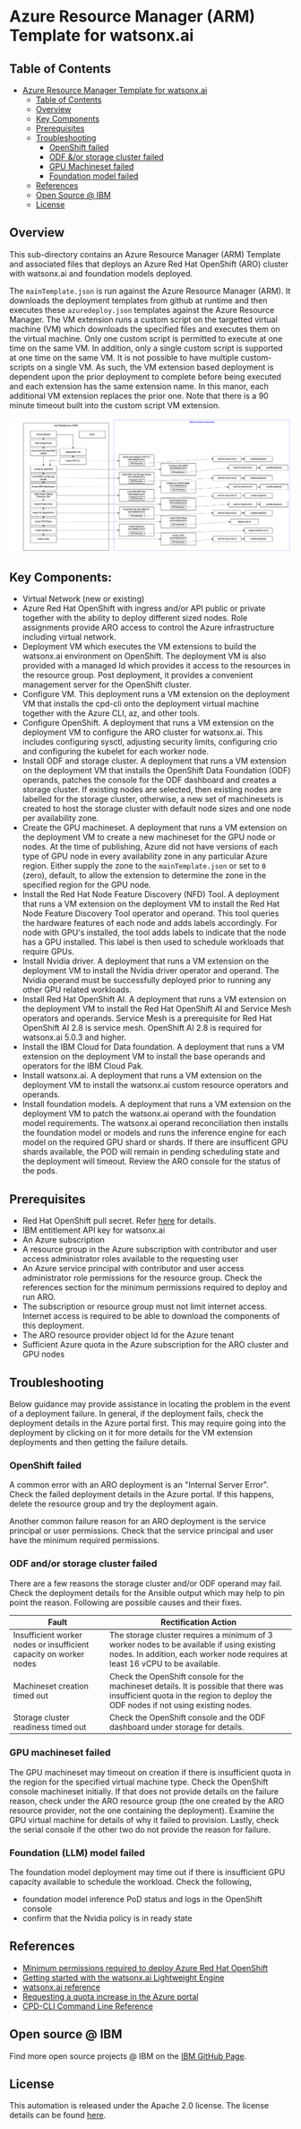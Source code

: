 # Azure Resource Manager (ARM) Template for watsonx.ai

## Table of Contents

- [Azure Resource Manager Template for watsonx.ai](#azure-resource-manager-arm-template-for-watsonxai)
    - [Table of Contents](#table-of-contents)
    - [Overview](#overview)
    - [Key Components](#key-components)
    - [Prerequisites](#prerequisites)
    - [Troubleshooting](#troubleshooting)
        - [OpenShift failed](#openshift-failed)
        - [ODF &/or storage cluster failed](#odf-andor-storage-cluster-failed)
        - [GPU Machineset failed](#gpu-machineset-failed)
        - [Foundation model failed](#foundation-llm-model-failed)
    - [References](#references)
    - [Open Source @ IBM](#open-source--ibm)
    - [License](#license)

## Overview

This sub-directory contains an Azure Resource Manager (ARM) Template and associated files that deploys an Azure Red Hat OpenShift (ARO) cluster with watsonx.ai and foundation models deployed.

The `mainTemplate.json` is run against the Azure Resource Manager (ARM). It downloads the deployment templates from github at runtime and then executes these `azuredeploy.json` templates against the Azure Resource Manager. The VM extension runs a custom script on the targetted virtual machine (VM) which downloads the specified files and executes them on the virtual machine. Only one custom script is permitted to execute at one time on the same VM. In addition, only a single custom script is supported at one time on the same VM. It is not possible to have multiple custom-scripts on a single VM. As such, the VM extension based deployment is dependent upon the prior deployment to complete before being executed and each extension has the same extension name. In this manor, each additional VM extension replaces the prior one. Note that there is a 90 minute timeout built into the custom script VM extension.

![Automation Overview](./images/automation-architecture.png)

## Key Components:
- Virtual Network (new or existing)
- Azure Red Hat OpenShift with ingress and/or API public or private together with the ability to deploy different sized nodes. Role assignments provide ARO access to control the Azure infrastructure including virtual network.
- Deployment VM which executes the VM extensions to build the watsonx.ai environment on OpenShift. The deployment VM is also provided with a managed Id which provides it access to the resources in the resource group. Post deployment, it provides a convenient management server for the OpenShift cluster.
- Configure VM. This deployment runs a VM extension on the deployment VM that installs the cpd-cli onto the deployment virtual machine together with the Azure CLI, az, and other tools.
- Configure OpenShift. A deployment that runs a VM extension on the deployment VM to configure the ARO cluster for watsonx.ai. This includes configuring sysctl, adjusting security limits, configuring crio and configuring the kubelet for each worker node.
- Install ODF and storage cluster. A deployment that runs a VM extension on the deployment VM that installs the OpenShift Data Foundation (ODF) operands, patches the console for the ODF dashboard and creates a storage cluster. If existing nodes are selected, then existing nodes are labelled for the storage cluster, otherwise, a new set of machinesets is created to host the storage cluster with default node sizes and one node per availability zone.
- Create the GPU machineset. A deployment that runs a VM extension on the deployment VM to create a new machineset for the GPU node or nodes. At the time of publishing, Azure did not have versions of each type of GPU node in every availability zone in any particular Azure region. Either supply the zone to the `mainTemplate.json` or set to `0` (zero), default, to allow the extension to determine the zone in the specified region for the GPU node.
- Install the Red Hat Node Feature Discovery (NFD) Tool. A deployment that runs a VM extension on the deployment VM to install the Red Hat Node Feature Discovery Tool operator and operand. This tool queries the hardware features of each node and adds labels accordingly. For node with GPU's installed, the tool adds labels to indicate that the node has a GPU installed. This label is then used to schedule workloads that require GPUs.
- Install Nvidia driver. A deployment that runs a VM extension on the deployment VM to install the Nvidia driver operator and operand. The Nvidia operand must be successfully deployed prior to running any other GPU related workloads.
- Install Red Hat OpenShift AI. A deployment that runs a VM extension on the deployment VM to install the Red Hat OpenShift AI and Service Mesh operators and operands. Service Mesh is a prerequisite for Red Hat OpenShift AI 2.8 is service mesh. OpenShift AI 2.8 is required for watsonx.ai 5.0.3 and higher.
- Install the IBM Cloud for Data foundation. A deployment that runs a VM extension on the deployment VM to install the base operands and operators for the IBM Cloud Pak. 
- Install watsonx.ai. A deployment that runs a VM extension on the deployment VM to install the watsonx.ai custom resource operators and operands. 
- Install foundation models. A deployment that runs a VM extension on the deployment VM to patch the watsonx.ai operand with the foundation model requirements. The watsonx.ai operand reconciliation then installs the foundation model or models and runs the inference engine for each model on the required GPU shard or shards. If there are insufficent GPU shards available, the POD will remain in pending scheduling state and the deployment will timeout. Review the ARO console for the status of the pods.

## Prerequisites

- Red Hat OpenShift pull secret. Refer [here](https://console.redhat.com/openshift/install/pull-secret) for details.
- IBM entitlement API key for watsonx.ai
- An Azure subscription
- A resource group in the Azure subscription with contributor and user access administrator roles available to the requesting user
- An Azure service principal with contributor and user access administrator role permissions for the resource group. Check the references section for the minimum permissions required to deploy and run ARO.
- The subscription or resource group must not limit internet access. Internet access is required to be able to download the components of this deployment.
- The ARO resource provider object Id for the Azure tenant
- Sufficient Azure quota in the Azure subscription for the ARO cluster and GPU nodes

## Troubleshooting

Below guidance may provide assistance in locating the problem in the event of a deployment failure. In general, if the deployment fails, check the deployment details in the Azure portal first. This may require going into the deployment by clicking on it for more details for the VM extension deployments and then getting the failure details. 

### OpenShift failed

A common error with an ARO deployment is an "Internal Server Error". Check the failed deployment details in the Azure portal. If this happens, delete the resource group and try the deployment again.

Another common failure reason for an ARO deployment is the service principal or user permissions. Check that the service principal and user have the minimum required permissions.

### ODF and/or storage cluster failed

There are a few reasons the storage cluster and/or ODF operand may fail. Check the deployment details for the Ansible output which may help to pin point the reason. Following are possible causes and their fixes.

| Fault  | Rectification Action           |
|-----------|-------------------------------------------------------------|
| Insufficient worker nodes or insufficient capacity on worker nodes | The storage cluster requires a minimum of 3 worker nodes to be available if using existing nodes. In addition, each worker node requires at least 16 vCPU to be available.  |
| Machineset creation timed out  | Check the OpenShift console for the machineset details. It is possible that there was insufficient quota in the region to deploy the ODF nodes if not using existing nodes. |
| Storage cluster readiness timed out | Check the OpenShift console and the ODF dashboard under storage for details. |

### GPU machineset failed

The GPU machineset may timeout on creation if there is insufficient quota in the region for the specified virtual machine type. Check the OpenShift console machineset initially. If that does not provide details on the failure reason, check under the ARO resource group (the one created by the ARO resource provider, not the one containing the deployment). Examine the GPU virtual machine for details of why it failed to provision. Lastly, check the serial console if the other two do not provide the reason for failure.

### Foundation (LLM) model failed

The foundation model deployment may time out if there is insufficient GPU capacity available to schedule the workload. Check the following,

- foundation model inference PoD status and logs in the OpenShift console
- confirm that the Nvidia policy is in ready state

## References

- [Minimum permissions required to deploy Azure Red Hat OpenShift](https://docs.openshift.com/container-platform/4.14/installing/installing_azure/installing-azure-account.html#minimum-required-permissions-ipi-azure_installing-azure-account)
- [Getting started with the watsonx.ai Lightweight Engine](https://www.ibm.com/docs/en/cloud-paks/cp-data/5.0.x?topic=setup-getting-started-lightweight-engine)
- [watsonx.ai reference](https://cloud.ibm.com/apidocs/watsonx-ai-cp)
- [Requesting a quota increase in the Azure portal](https://learn.microsoft.com/en-us/azure/quotas/quickstart-increase-quota-portal)
- [CPD-CLI Command Line Reference](https://www.ibm.com/docs/en/cloud-paks/cp-data/5.0.x?topic=reference-cpd-cli-command)

## Open source @ IBM

Find more open source projects @ IBM on the [IBM GitHub Page](http://ibm.github.io/).

## License

This automation is released under the Apache 2.0 license. The license details can be found [here](https://github.com/IBM/azure-marketplace-arm-templates/blob/main/LICENSE).
